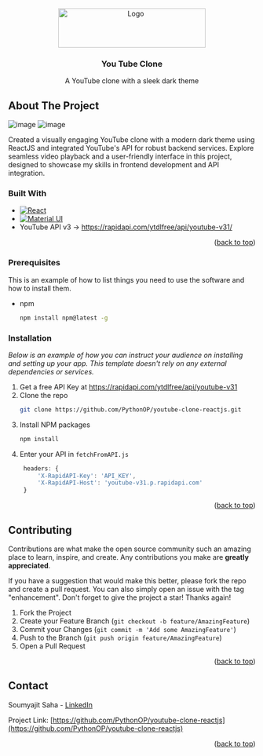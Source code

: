 
<a name="readme-top"></a>


<!-- PROJECT LOGO -->
<br />
<div align="center">
  <a href="https://github.com/othneildrew/Best-README-Template">
    <img src="https://i.ibb.co/prLKD3F/logo.png" alt="Logo" width="300" height="80">
  </a>

  <h3 align="center">You Tube Clone</h3>

  <p align="center">
     A YouTube clone with a sleek dark theme
    <br />
<!--     <a href="/">View Demo</a> -->
  </p>
</div>



<!-- ABOUT THE PROJECT -->
## About The Project
![image](https://github.com/PythonOP/youtube-clone-reactjs/assets/67553065/e55f99fd-5dcb-4264-8fcd-a87740560ff4)
![image](https://github.com/PythonOP/youtube-clone-reactjs/assets/67553065/746e8b5b-1e3c-409f-a621-6c55ccbf170b)



Created a visually engaging YouTube clone with a modern dark theme using ReactJS and integrated YouTube's API for robust backend services. Explore seamless video playback and a user-friendly interface in this project, designed to showcase my skills in frontend development and API integration.

### Built With

* [![React][React.js]][React-url]
* [![Material UI][Material-UI]][Material-url]
* YouTube API v3 -> https://rapidapi.com/ytdlfree/api/youtube-v31/


<p align="right">(<a href="#readme-top">back to top</a>)</p>

### Prerequisites

This is an example of how to list things you need to use the software and how to install them.
* npm
  ```sh
  npm install npm@latest -g
  ```

### Installation

_Below is an example of how you can instruct your audience on installing and setting up your app. This template doesn't rely on any external dependencies or services._

1. Get a free API Key at https://rapidapi.com/ytdlfree/api/youtube-v31
2. Clone the repo
   ```sh
   git clone https://github.com/PythonOP/youtube-clone-reactjs.git
   ```
3. Install NPM packages
   ```sh
   npm install
   ```
4. Enter your API in `fetchFromAPI.js`
   ```js
    headers: {
        'X-RapidAPI-Key': 'API_KEY',
        'X-RapidAPI-Host': 'youtube-v31.p.rapidapi.com'
    }
   ```

<p align="right">(<a href="#readme-top">back to top</a>)</p>


<!-- CONTRIBUTING -->
## Contributing

Contributions are what make the open source community such an amazing place to learn, inspire, and create. Any contributions you make are **greatly appreciated**.

If you have a suggestion that would make this better, please fork the repo and create a pull request. You can also simply open an issue with the tag "enhancement".
Don't forget to give the project a star! Thanks again!

1. Fork the Project
2. Create your Feature Branch (`git checkout -b feature/AmazingFeature`)
3. Commit your Changes (`git commit -m 'Add some AmazingFeature'`)
4. Push to the Branch (`git push origin feature/AmazingFeature`)
5. Open a Pull Request

<p align="right">(<a href="#readme-top">back to top</a>)</p>


<!-- CONTACT -->
## Contact

Soumyajit Saha - [LinkedIn](https://www.linkedin.com/in/soumyajit-saha-82a525215/)

Project Link: [https://github.com/PythonOP/youtube-clone-reactjs](https://github.com/PythonOP/youtube-clone-reactjs)

<p align="right">(<a href="#readme-top">back to top</a>)</p>

<!-- MARKDOWN LINKS & IMAGES -->
[React.js]: https://img.shields.io/badge/React-20232A?style=for-the-badge&logo=react&logoColor=61DAFB
[React-url]: https://reactjs.org/
[Material-UI]: https://mui.com/static/logo.svg
[Material-url]: https://mui.com/material-ui/
